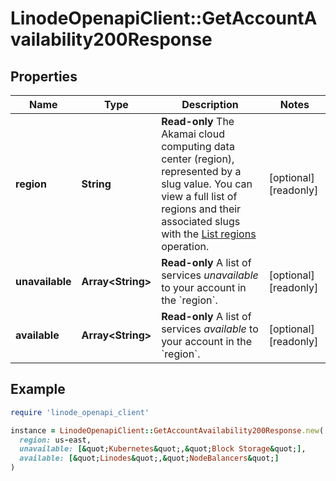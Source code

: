 # LinodeOpenapiClient::GetAccountAvailability200Response

## Properties

| Name | Type | Description | Notes |
| ---- | ---- | ----------- | ----- |
| **region** | **String** | __Read-only__ The Akamai cloud computing data center (region), represented by a slug value. You can view a full list of regions and their associated slugs with the [List regions](https://techdocs.akamai.com/linode-api/reference/get-regions) operation. | [optional][readonly] |
| **unavailable** | **Array&lt;String&gt;** | __Read-only__ A list of services _unavailable_ to your account in the &#x60;region&#x60;. | [optional][readonly] |
| **available** | **Array&lt;String&gt;** | __Read-only__ A list of services _available_ to your account in the &#x60;region&#x60;. | [optional][readonly] |

## Example

```ruby
require 'linode_openapi_client'

instance = LinodeOpenapiClient::GetAccountAvailability200Response.new(
  region: us-east,
  unavailable: [&quot;Kubernetes&quot;,&quot;Block Storage&quot;],
  available: [&quot;Linodes&quot;,&quot;NodeBalancers&quot;]
)
```

